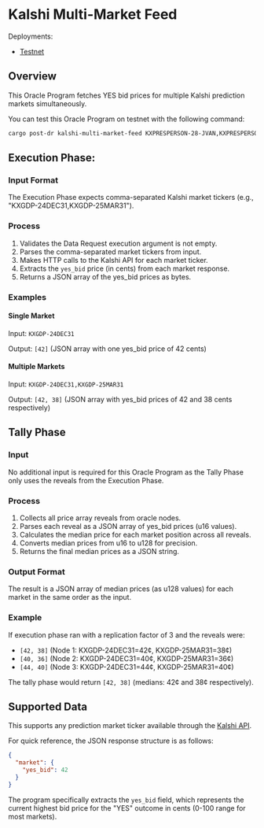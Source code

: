 # Kalshi Multi-Market Feed

Deployments:
- [Testnet](https://testnet.explorer.seda.xyz/oracle-programs/92acad211ad071de5b72992503e7f457a4c6e5030fb2db9f8cda0f7882ae5827)

## Overview

This Oracle Program fetches YES bid prices for multiple Kalshi prediction markets simultaneously.

You can test this Oracle Program on testnet with the following command:

```sh
cargo post-dr kalshi-multi-market-feed KXPRESPERSON-28-JVAN,KXPRESPERSON-28-GNEWS -i 92acad211ad071de5b72992503e7f457a4c6e5030fb2db9f8cda0f7882ae5827 --gas-price 4000
```

## Execution Phase:

### Input Format

The Execution Phase expects comma-separated Kalshi market tickers (e.g., "KXGDP-24DEC31,KXGDP-25MAR31").

### Process

1. Validates the Data Request execution argument is not empty.
1. Parses the comma-separated market tickers from input.
1. Makes HTTP calls to the Kalshi API for each market ticker.
1. Extracts the `yes_bid` price (in cents) from each market response.
1. Returns a JSON array of the yes_bid prices as bytes.

### Examples

#### Single Market

Input: `KXGDP-24DEC31`

Output: `[42]` (JSON array with one yes_bid price of 42 cents)

#### Multiple Markets

Input: `KXGDP-24DEC31,KXGDP-25MAR31`

Output: `[42, 38]` (JSON array with yes_bid prices of 42 and 38 cents respectively)

## Tally Phase

### Input

No additional input is required for this Oracle Program as the Tally Phase only uses the reveals from the Execution Phase.

### Process

1. Collects all price array reveals from oracle nodes.
1. Parses each reveal as a JSON array of yes_bid prices (u16 values).
1. Calculates the median price for each market position across all reveals.
1. Converts median prices from u16 to u128 for precision.
1. Returns the final median prices as a JSON string.

### Output Format

The result is a JSON array of median prices (as u128 values) for each market in the same order as the input.

### Example

If execution phase ran with a replication factor of 3 and the reveals were:
- `[42, 38]` (Node 1: KXGDP-24DEC31=42¢, KXGDP-25MAR31=38¢)
- `[40, 36]` (Node 2: KXGDP-24DEC31=40¢, KXGDP-25MAR31=36¢)  
- `[44, 40]` (Node 3: KXGDP-24DEC31=44¢, KXGDP-25MAR31=40¢)

The tally phase would return `[42, 38]` (medians: 42¢ and 38¢ respectively).

## Supported Data

This supports any prediction market ticker available through the [Kalshi API](https://api.elections.kalshi.com/trade-api/v2/markets/).

For quick reference, the JSON response structure is as follows:

```JSON
{
  "market": {
    "yes_bid": 42
  }
}
```

The program specifically extracts the `yes_bid` field, which represents the current highest bid price for the "YES" outcome in cents (0-100 range for most markets).